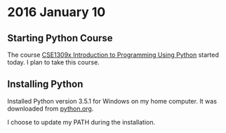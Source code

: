 # 2016 January 10  
 
## Starting Python Course  
The course [CSE1309x Introduction to Programming Using Python](https://courses.edx.org/courses/course-v1:UTAx+CSE1309x+2016T1/info) started today. I plan to take this course.  

## Installing Python
Installed Python version 3.5.1 for Windows on my home computer. It was downloaded from [python.org](https://www.python.org/downloads/).

I choose to update my PATH during the installation.  
